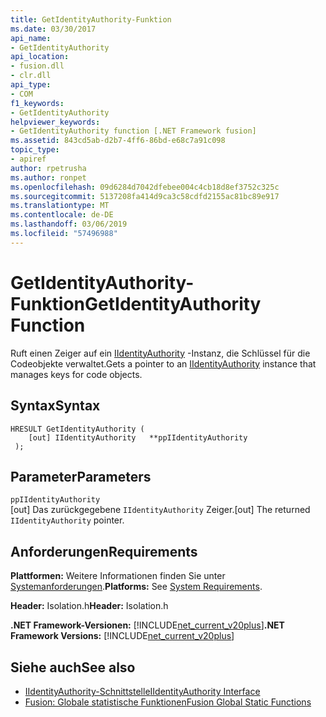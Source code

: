 ```yaml
---
title: GetIdentityAuthority-Funktion
ms.date: 03/30/2017
api_name:
- GetIdentityAuthority
api_location:
- fusion.dll
- clr.dll
api_type:
- COM
f1_keywords:
- GetIdentityAuthority
helpviewer_keywords:
- GetIdentityAuthority function [.NET Framework fusion]
ms.assetid: 843cd5ab-d2b7-4ff6-86bd-e68c7a91c098
topic_type:
- apiref
author: rpetrusha
ms.author: ronpet
ms.openlocfilehash: 09d6284d7042dfebee004c4cb18d8ef3752c325c
ms.sourcegitcommit: 5137208fa414d9ca3c58cdfd2155ac81bc89e917
ms.translationtype: MT
ms.contentlocale: de-DE
ms.lasthandoff: 03/06/2019
ms.locfileid: "57496988"
---
```

# <a name="getidentityauthority-function"></a><span data-ttu-id="dee9d-102">GetIdentityAuthority-Funktion</span><span class="sxs-lookup"><span data-stu-id="dee9d-102">GetIdentityAuthority Function</span></span>
<span data-ttu-id="dee9d-103">Ruft einen Zeiger auf ein [IIdentityAuthority](../../../../docs/framework/unmanaged-api/fusion/iidentityauthority-interface.md) -Instanz, die Schlüssel für die Codeobjekte verwaltet.</span><span class="sxs-lookup"><span data-stu-id="dee9d-103">Gets a pointer to an [IIdentityAuthority](../../../../docs/framework/unmanaged-api/fusion/iidentityauthority-interface.md) instance that manages keys for code objects.</span></span>  
  
## <a name="syntax"></a><span data-ttu-id="dee9d-104">Syntax</span><span class="sxs-lookup"><span data-stu-id="dee9d-104">Syntax</span></span>  
  
```  
HRESULT GetIdentityAuthority (  
    [out] IIdentityAuthority   **ppIIdentityAuthority  
 );  
```  
  
## <a name="parameters"></a><span data-ttu-id="dee9d-105">Parameter</span><span class="sxs-lookup"><span data-stu-id="dee9d-105">Parameters</span></span>  
 `ppIIdentityAuthority`  
 <span data-ttu-id="dee9d-106">[out] Das zurückgegebene `IIdentityAuthority` Zeiger.</span><span class="sxs-lookup"><span data-stu-id="dee9d-106">[out] The returned `IIdentityAuthority` pointer.</span></span>  
  
## <a name="requirements"></a><span data-ttu-id="dee9d-107">Anforderungen</span><span class="sxs-lookup"><span data-stu-id="dee9d-107">Requirements</span></span>  
 <span data-ttu-id="dee9d-108">**Plattformen:** Weitere Informationen finden Sie unter [Systemanforderungen](../../../../docs/framework/get-started/system-requirements.md).</span><span class="sxs-lookup"><span data-stu-id="dee9d-108">**Platforms:** See [System Requirements](../../../../docs/framework/get-started/system-requirements.md).</span></span>  
  
 <span data-ttu-id="dee9d-109">**Header:** Isolation.h</span><span class="sxs-lookup"><span data-stu-id="dee9d-109">**Header:** Isolation.h</span></span>  
  
 <span data-ttu-id="dee9d-110">**.NET Framework-Versionen:** [!INCLUDE[net_current_v20plus](../../../../includes/net-current-v20plus-md.md)]</span><span class="sxs-lookup"><span data-stu-id="dee9d-110">**.NET Framework Versions:** [!INCLUDE[net_current_v20plus](../../../../includes/net-current-v20plus-md.md)]</span></span>  
  
## <a name="see-also"></a><span data-ttu-id="dee9d-111">Siehe auch</span><span class="sxs-lookup"><span data-stu-id="dee9d-111">See also</span></span>
- [<span data-ttu-id="dee9d-112">IIdentityAuthority-Schnittstelle</span><span class="sxs-lookup"><span data-stu-id="dee9d-112">IIdentityAuthority Interface</span></span>](../../../../docs/framework/unmanaged-api/fusion/iidentityauthority-interface.md)
- [<span data-ttu-id="dee9d-113">Fusion: Globale statistische Funktionen</span><span class="sxs-lookup"><span data-stu-id="dee9d-113">Fusion Global Static Functions</span></span>](../../../../docs/framework/unmanaged-api/fusion/fusion-global-static-functions.md)

